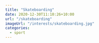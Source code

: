 ```yaml
---
title: "Skateboarding"
date: 2020-12-30T11:10:26+10:00
url: "/skateboarding"
imageUrl: "/interests/skateboarding.jpg"
categories:
  - sport
---
```

